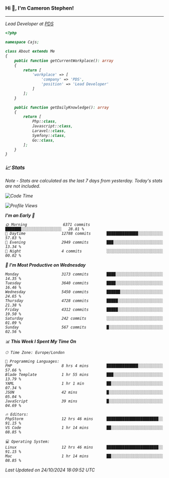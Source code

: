 ### Hi 👋, I'm Cameron Stephen!
<hr>
<p><em>Lead Developer at <a href="https://prindatasolutions.co.uk">PDS</a></p>


```php
<?php

namespace Cajs;

class About extends Me
{
    public function getCurrentWorkplace(): array
    {
        return [
            'workplace' => [
                'company' => 'PDS',
                'position' => 'Lead Developer'
            ]
        ];
    }

    public function getDailyKnowledge(): array
    {
        return [
            Php::class,
            Javascript::class,
            Laravel::class,
            Symfony::class,
            Go::class,
        ];
    }
}
```

### 📈 Stats
<p><em>Note - Stats are calculated as the last 7 days from yesterday. Today's stats are not included.</em></p>


<!--START_SECTION:waka-->
![Code Time](http://img.shields.io/badge/Code%20Time-4%2C037%20hrs%2038%20mins-blue)

![Profile Views](http://img.shields.io/badge/Profile%20Views-0-blue)

**I'm an Early 🐤** 

```text
🌞 Morning                6371 commits        ███████░░░░░░░░░░░░░░░░░░   28.81 % 
🌆 Daytime                12788 commits       ██████████████░░░░░░░░░░░   57.83 % 
🌃 Evening                2949 commits        ███░░░░░░░░░░░░░░░░░░░░░░   13.34 % 
🌙 Night                  4 commits           ░░░░░░░░░░░░░░░░░░░░░░░░░   00.02 % 
```
📅 **I'm Most Productive on Wednesday** 

```text
Monday                   3173 commits        ████░░░░░░░░░░░░░░░░░░░░░   14.35 % 
Tuesday                  3640 commits        ████░░░░░░░░░░░░░░░░░░░░░   16.46 % 
Wednesday                5450 commits        ██████░░░░░░░░░░░░░░░░░░░   24.65 % 
Thursday                 4728 commits        █████░░░░░░░░░░░░░░░░░░░░   21.38 % 
Friday                   4312 commits        █████░░░░░░░░░░░░░░░░░░░░   19.50 % 
Saturday                 242 commits         ░░░░░░░░░░░░░░░░░░░░░░░░░   01.09 % 
Sunday                   567 commits         █░░░░░░░░░░░░░░░░░░░░░░░░   02.56 % 
```


📊 **This Week I Spent My Time On** 

```text
🕑︎ Time Zone: Europe/London

💬 Programming Languages: 
PHP                      8 hrs 4 mins        ██████████████░░░░░░░░░░░   57.66 % 
Blade Template           1 hr 55 mins        ███░░░░░░░░░░░░░░░░░░░░░░   13.79 % 
YAML                     1 hr 1 min          ██░░░░░░░░░░░░░░░░░░░░░░░   07.34 % 
JSON                     42 mins             █░░░░░░░░░░░░░░░░░░░░░░░░   05.04 % 
JavaScript               39 mins             █░░░░░░░░░░░░░░░░░░░░░░░░   04.69 % 

🔥 Editors: 
PhpStorm                 12 hrs 46 mins      ███████████████████████░░   91.15 % 
VS Code                  1 hr 14 mins        ██░░░░░░░░░░░░░░░░░░░░░░░   08.85 % 

💻 Operating System: 
Linux                    12 hrs 46 mins      ███████████████████████░░   91.15 % 
Mac                      1 hr 14 mins        ██░░░░░░░░░░░░░░░░░░░░░░░   08.85 % 
```


 Last Updated on 24/10/2024 18:09:52 UTC
<!--END_SECTION:waka-->
